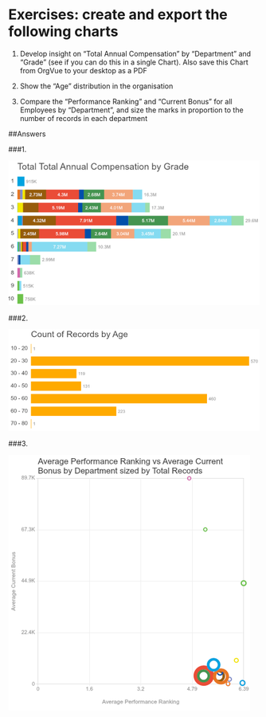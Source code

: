 # Exercises: create and export the following charts

1. Develop insight on “Total Annual Compensation” by “Department” and “Grade” (see if you can do this in a single Chart).  Also save this Chart from OrgVue to your desktop as a PDF

2. Show the “Age” distribution in the organisation

3. Compare the “Performance Ranking” and “Current Bonus” for all Employees by “Department”, and size the marks in proportion to the number of records in each department

##Answers

###1.

![](5-020.answer1.png)

###2.

![](5-021.answer2.png)

###3.

![](5-022.answer3.png)
